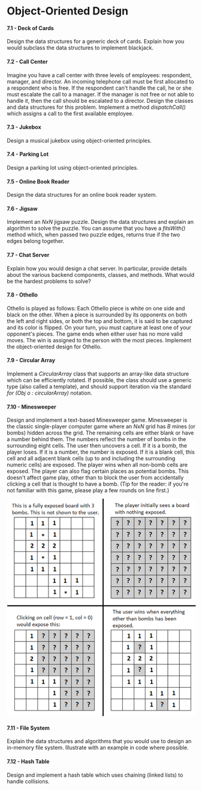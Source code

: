 # Object-Oriented Design

#### 7.1 - Deck of Cards

Design the data structures for a generic deck of cards. Explain how you would subclass the data structures to implement blackjack.

#### 7.2 - Call Center

Imagine you have a call center with three levels of employees: respondent, manager, and director. An incoming telephone call must be first allocated to a respondent who is free. If the respondent can't handle the call, he or she must escalate the call to a manager. If the manager is not free or not able to handle it, then the call should be escalated to a director. Design the classes and data structures for this problem. Implement a method _dispatchCall()_ which assigns a call to the first available employee.

#### 7.3 - Jukebox

Design a musical jukebox using object-oriented principles.

#### 7.4 - Parking Lot

Design a parking lot using object-oriented principles.

#### 7.5 - Online Book Reader

Design the data structures for an online book reader system.

#### 7.6 - Jigsaw

Implement an _NxN_ jigsaw puzzle. Design the data structures and explain an algorithm to solve the puzzle. You can assume that you have a _fitsWith()_ method which, when passed two puzzle edges, returns true if the two edges belong together.

#### 7.7 - Chat Server

Explain how you would design a chat server. In particular, provide details about the various backend components, classes, and methods. What would be the hardest problems to solve?

#### 7.8 - Othello

Othello is played as follows: Each Othello piece is white on one side and black on the other. When a piece is surrounded by its opponents on both the left and right sides, or both the top and bottom, it is said to be captured and its color is flipped. On your turn, you must capture at least one of your opponent's pieces. The game ends when either user has no more valid moves. The win is assigned to the person with the most pieces. Implement the object-oriented design for Othello.

#### 7.9 - Circular Array

Implement a _CircularArray_ class that supports an array-like data structure which can be efficiently rotated. If possible, the class should use a generic type (also called a template), and should support iteration via the standard _for (Obj o : circularArray)_ notation.

#### 7.10 - Minesweeper

Design and implement a text-based Minesweeper game. Minesweeper is the classic single-player computer game where an _NxN_ grid has _B_ mines (or bombs) hidden across the grid. The remaining cells are either blank or have a number behind them. The numbers reflect the number of bombs in the surrounding eight cells. The user then uncovers a cell. If it is a bomb, the player loses. If it is a number, the number is exposed. If it is a blank cell, this cell and all adjacent blank cells (up to and including the surrounding numeric cells) are exposed. The player wins when all non-bomb cells are exposed. The player can also flag certain places as potential bombs. This doesn't affect game play, other than to block the user from accidentally clicking a cell that is thought to have a bomb. (Tip for the reader: if you're not familiar with this game, please play a few rounds on line first.)

<p align="center"><img src="figure-7-10.png" alt="Figure 7-10"></p>

#### 7.11 - File System

Explain the data structures and algorithms that you would use to design an in-memory file system. Illustrate with an example in code where possible.

#### 7.12 - Hash Table

Design and implement a hash table which uses chaining (linked lists) to handle collisions.

